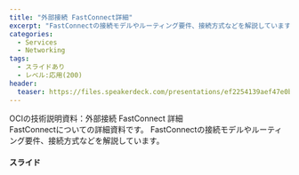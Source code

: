 ```yaml
---
title: "外部接続 FastConnect詳細"
excerpt: "FastConnectの接続モデルやルーティング要件、接続方式などを解説しています。"
categories:
  - Services
  - Networking
tags:
  - スライドあり
  - レベル:応用(200)
header:
  teaser: https://files.speakerdeck.com/presentations/ef2254139aef47e0b48a38222edfb203/slide_0.jpg
---
```


OCIの技術説明資料：外部接続 FastConnect 詳細<br>
FastConnectについての詳細資料です。
FastConnectの接続モデルやルーティング要件、接続方式などを解説しています。

#### スライド
<div style="max-width:768px">
<!-- Speakerdeckから Embeded リンクを取得して貼り付け (ここから) -->

<script defer class="speakerdeck-embed" data-id="ef2254139aef47e0b48a38222edfb203" data-ratio="1.77777777777778" src="//speakerdeck.com/assets/embed.js"></script>

<!-- Speakerdeckから Embeded リンクを取得して貼り付け (ここまで) -->

<!-- #### セミナー動画 -->

<!-- Oracle Vide Hub から Embed リンクを取得して貼り付け (ここから) リンク取得時には Player Size を 768x432 に、Responsive Sizing を有効にして取得してください -->

<!-- Oracle Vide Hub から Embed リンクを取得して貼り付け (ここまで) -->
